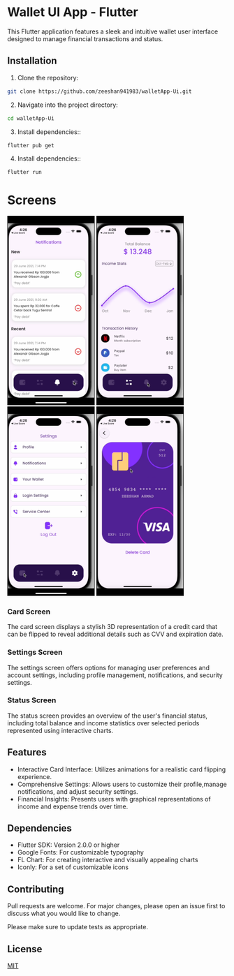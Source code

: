 # Wallet UI App - Flutter

This Flutter application features a sleek and intuitive wallet user interface designed to manage financial transactions and status.

## Installation

1. Clone the repository:

```bash
git clone https://github.com/zeeshan941983/walletApp-Ui.git
```
2. Navigate into the project directory:

```bash
cd walletApp-Ui
```
3. Install dependencies::

```bash
flutter pub get
```
4. Install dependencies::

```bash
flutter run
```

# Screens
<div style="display: inline-block; margin-right: 10px;">
    <img src="IMG_7837.PNG" alt="Image 1" width="200" />
     <img src="IMG_7836.PNG" alt="Image 2" width="200" />
      <img src="IMG_7838.PNG" alt="Image 3" width="200" />
       <img src="IMG_7839.PNG" alt="Image 4" width="200" />

</div>

### Card Screen
The card screen displays a stylish 3D representation of a credit card that can be flipped to reveal additional details such as CVV and expiration date.

### Settings Screen
The settings screen offers options for managing user preferences and account settings, including profile management, notifications, and security settings.

### Status Screen
The status screen provides an overview of the user's financial status, including total balance and income statistics over selected periods represented using interactive charts.


## Features

- Interactive Card Interface: Utilizes animations for a realistic card flipping experience.
- Comprehensive Settings: Allows users to customize their profile,manage notifications, and adjust security settings.
- Financial Insights: Presents users with graphical representations of income and expense trends over time.

## Dependencies

- Flutter SDK: Version 2.0.0 or higher
- Google Fonts: For customizable typography
- FL Chart: For creating interactive and visually appealing charts
- Iconly: For a set of customizable icons

## Contributing

Pull requests are welcome. For major changes, please open an issue first
to discuss what you would like to change.

Please make sure to update tests as appropriate.
## License

[MIT](https://choosealicense.com/licenses/mit/)
